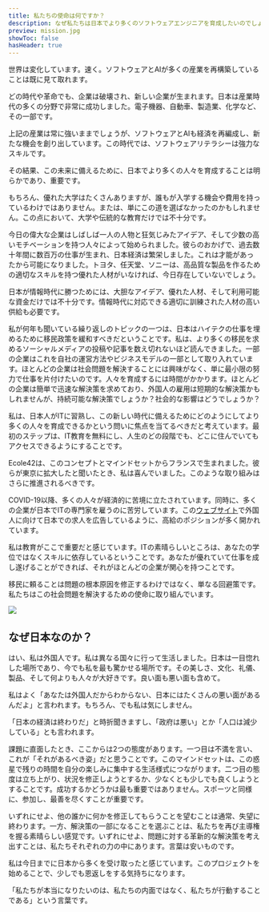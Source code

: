 ```yaml
---
title: 私たちの使命は何ですか？
description: なぜ私たちは日本でより多くのソフトウェアエンジニアを育成したいのでしょうか？
preview: mission.jpg
showToc: false
hasHeader: true
---
```

世界は変化しています。速く。ソフトウェアとAIが多くの産業を再構築していることは既に見て取れます。

どの時代や革命でも、企業は破壊され、新しい企業が生まれます。日本は産業時代の多くの分野で非常に成功しました。電子機器、自動車、製造業、化学など、その一部です。

上記の産業は常に強いままでしょうが、ソフトウェアとAIも経済を再編成し、新たな機会を創り出しています。この時代では、ソフトウェアリテラシーは強力なスキルです。

その結果、この未来に備えるために、日本でより多くの人々を育成することは明らかであり、重要です。

もちろん、優れた大学はたくさんありますが、誰もが入学する機会や費用を持っているわけではありません。または、単にこの道を選ばなかったのかもしれません。この点において、大学や伝統的な教育だけでは不十分です。

今日の偉大な企業はしばしば一人の人物と狂気じみたアイデア、そして少数の高いモチベーションを持つ人々によって始められました。彼らのおかげで、過去数十年間に数百万の仕事が生まれ、日本経済は繁栄しました。これは才能があったから可能になりました。トヨタ、任天堂、ソニーは、高品質な製品を作るための適切なスキルを持つ優れた人材がいなければ、今日存在していないでしょう。

日本が情報時代に勝つためには、大胆なアイデア、優れた人材、そして利用可能な資金だけでは不十分です。情報時代に対応できる適切に訓練された人材の高い供給も必要です。

私が何年も聞いている繰り返しのトピックの一つは、日本はハイテクの仕事を埋めるために移民政策を緩和すべきだということです。私は、より多くの移民を求めるソーシャルメディアの投稿や記事を数え切れないほど読んできました。一部の企業はこれを自社の運営方法やビジネスモデルの一部として取り入れています。ほとんどの企業は社会問題を解決することには興味がなく、単に最小限の努力で仕事を片付けたいのです。人々を育成するには時間がかかります。ほとんどの企業は簡単で迅速な解決策を求めており、外国人の雇用は短期的な解決策かもしれませんが、持続可能な解決策でしょうか？社会的な影響はどうでしょうか？

私は、日本人がITに習熟し、この新しい時代に備えるためにどのようにしてより多くの人々を育成できるかという問いに焦点を当てるべきだと考えています。最初のステップは、IT教育を無料にし、人生のどの段階でも、どこに住んでいてもアクセスできるようにすることです。

Ecole42は、このコンセプトとマインドセットからフランスで生まれました。彼らが東京に拡大したと聞いたとき、私は喜んでいました。このような取り組みはさらに推進されるべきです。

COVID-19以降、多くの人々が経済的に苦境に立たされています。同時に、多くの企業が日本でITの専門家を雇うのに苦労しています。この[ウェブサイト](https://japan-dev.com/backend-jobs-in-japan)で外国人に向けて日本での求人を広告しているように、高給のポジションが多く開かれています。

私は教育がここで重要だと感じています。ITの素晴らしいところは、あなたの学位ではなくスキルに依存しているということです。あなたが優れていて仕事を成し遂げることができれば、それがほとんどの企業が関心を持つことです。

移民に頼ることは問題の根本原因を修正するわけではなく、単なる回避策です。私たちはこの社会問題を解決するための使命に取り組んでいます。

![](/img/mission-1.jpg)

## なぜ日本なのか？

はい、私は外国人です。私は異なる国々に行って生活しました。日本は一目惚れした場所であり、今でも私を最も驚かせる場所です。その美しさ、文化、礼儀、製品、そして何よりも人々が大好きです。良い面も悪い面も含めて。

私はよく「あなたは外国人だからわからない、日本にはたくさんの悪い面があるんだよ」と言われます。もちろん、でも私は気にしません。

「日本の経済は終わりだ」と時折聞きますし、「政府は悪い」とか「人口は減少している」とも言われます。

課題に直面したとき、ここからは2つの態度があります。一つ目は不満を言い、これが「それがあるべき姿」だと思うことです。このマインドセットは、この惑星で残りの時間を自分の楽しみに集中する生活様式につながります。二つ目の態度は立ち上がり、状況を修正しようとするか、少なくとも少しでも良くしようとすることです。成功するかどうかは最も重要ではありません。スポーツと同様に、参加し、最善を尽くすことが重要です。

いずれにせよ、他の誰かに何かを修正してもらうことを望むことは通常、失望に終わります。一方、解決策の一部になることを選ぶことは、私たちを再び主導権を握る素晴らしい感覚です。いずれにせよ、問題に対する革新的な解決策を考え出すことは、私たちそれぞれの力の中にあります。言葉は安いものです。

私は今日までに日本から多くを受け取ったと感じています。このプロジェクトを始めることで、少しでも恩返しをする気持ちになります。

「私たちが本当になりたいのは、私たちの内面ではなく、私たちが行動することである」という言葉です。